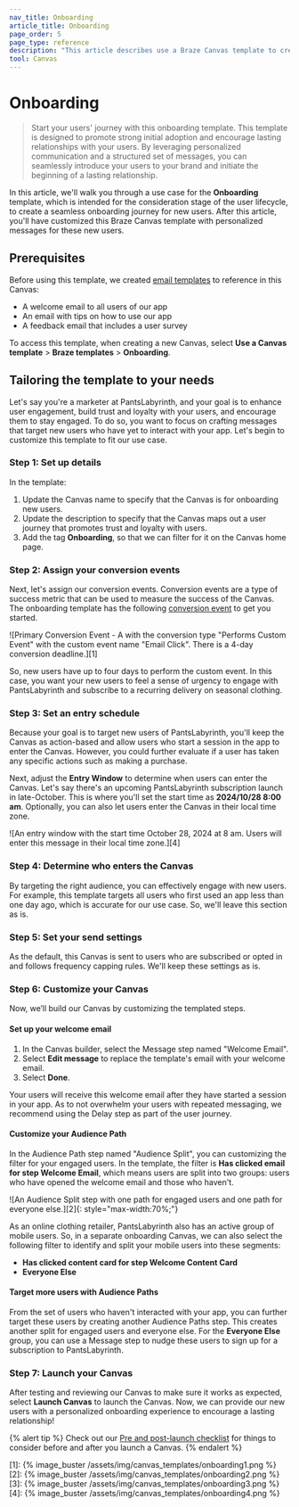 ```yaml
---
nav_title: Onboarding
article_title: Onboarding
page_order: 5
page_type: reference
description: "This article describes use a Braze Canvas template to create onboarding journeys that promote strong initial adoption and encourage lasting relationships with your users."
tool: Canvas
---
```


# Onboarding

> Start your users' journey with this onboarding template. This template is designed to promote strong initial adoption and encourage lasting relationships with your users. By leveraging personalized communication and a structured set of messages, you can seamlessly introduce your users to your brand and initiate the beginning of a lasting relationship.

In this article, we'll walk you through a use case for the **Onboarding** template, which is intended for the consideration stage of the user lifecycle, to create a seamless onboarding journey for new users. After this article, you'll have customized this Braze Canvas template with personalized messages for these new users.

## Prerequisites

Before using this template, we created [email templates]({{site.baseurl}}/user_guide/message_building_by_channel/email/templates/email_template) to reference in this Canvas:

- A welcome email to all users of our app
- An email with tips on how to use our app
- A feedback email that includes a user survey

To access this template, when creating a new Canvas, select **Use a Canvas template** > **Braze templates** > **Onboarding**.

## Tailoring the template to your needs

Let's say you're a marketer at PantsLabyrinth, and your goal is to enhance user engagement, build trust and loyalty with your users, and encourage them to stay engaged. To do so, you want to focus on crafting messages that target new users who have yet to interact with your app. Let's begin to customize this template to fit our use case.

### Step 1: Set up details

In the template:

1. Update the Canvas name to specify that the Canvas is for onboarding new users.
2. Update the description to specify that the Canvas maps out a user journey that promotes trust and loyalty with users.
3. Add the tag **Onboarding**, so that we can filter for it on the Canvas home page.

### Step 2: Assign your conversion events

Next, let's assign our conversion events. Conversion events are a type of success metric that can be used to measure the success of the Canvas. The onboarding template has the following [conversion event]({{site.baseurl}}//user_guide/engagement_tools/campaigns/building_campaigns/conversion_events/#primary-conversion-event) to get you started.

![Primary Conversion Event - A with the conversion type "Performs Custom Event" with the custom event name "Email Click". There is a 4-day conversion deadline.][1]

So, new users have up to four days to perform the custom event. In this case, you want your new users to feel a sense of urgency to engage with PantsLabyrinth and subscribe to a recurring delivery on seasonal clothing.

### Step 3: Set an entry schedule

Because your goal is to target new users of PantsLabyrinth, you'll keep the Canvas as action-based and allow users who start a session in the app to enter the Canvas. However, you could further evaluate if a user has taken any specific actions such as making a purchase.

Next, adjust the **Entry Window** to determine when users can enter the Canvas. Let's say there's an upcoming PantsLabyrinth subscription launch in late-October. This is where you'll set the start time as **2024/10/28 8:00 am**. Optionally, you can also let users enter the Canvas in their local time zone.

![An entry window with the start time October 28, 2024 at 8 am. Users will enter this message in their local time zone.][4]

### Step 4: Determine who enters the Canvas

By targeting the right audience, you can effectively engage with new users. For example, this template targets all users who first used an app less than one day ago, which is accurate for our use case. So, we'll leave this section as is.

### Step 5: Set your send settings

As the default, this Canvas is sent to users who are subscribed or opted in and follows frequency capping rules. We'll keep these settings as is.

### Step 6: Customize your Canvas

Now, we’ll build our Canvas by customizing the templated steps.

#### Set up your welcome email

1. In the Canvas builder, select the Message step named "Welcome Email".
2. Select **Edit message** to replace the template's email with your welcome email.
3. Select **Done**.

Your users will receive this welcome email after they have started a session in your app. As to not overwhelm your users with repeated messaging, we recommend using the Delay step as part of the user journey.

#### Customize your Audience Path

In the Audience Path step named "Audience Split", you can customizing the filter for your engaged users. In the template, the filter is **Has clicked email for step Welcome Email**, which means users are split into two groups: users who have opened the welcome email and those who haven't.

![An Audience Split step with one path for engaged users and one path for everyone else.][2]{: style="max-width:70%;"}

As an online clothing retailer, PantsLabyrinth also has an active group of mobile users. So, in a separate onboarding Canvas, we can also select the following filter to identify and split your mobile users into these segments:

- **Has clicked content card for step Welcome Content Card**
- **Everyone Else**

#### Target more users with Audience Paths

From the set of users who haven't interacted with your app, you can further target these users by creating another Audience Paths step. This creates another split for engaged users and everyone else. For the **Everyone Else** group, you can use a Message step to nudge these users to sign up for a subscription to PantsLabyrinth.

### Step 7: Launch your Canvas

After testing and reviewing our Canvas to make sure it works as expected, select **Launch Canvas** to launch the Canvas. Now, we can provide our new users with a personalized onboarding experience to encourage a lasting relationship!

{% alert tip %}
Check out our [Pre and post-launch checklist]({{site.baseurl}}/user_guide/engagement_tools/canvas/ideas_and_strategies/pre_post_launch_checklist/#things-to-consider-before-launch) for things to consider before and after you launch a Canvas.
{% endalert %}

[1]: {% image_buster /assets/img/canvas_templates/onboarding1.png %}
[2]: {% image_buster /assets/img/canvas_templates/onboarding2.png %}
[3]: {% image_buster /assets/img/canvas_templates/onboarding3.png %}
[4]: {% image_buster /assets/img/canvas_templates/onboarding4.png %}